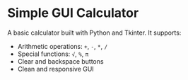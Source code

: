 # Simple GUI Calculator

A basic calculator built with Python and Tkinter. It supports:

- Arithmetic operations: `+`, `-`, `*`, `/`
- Special functions: `√`, `%`, `π`
- Clear and backspace buttons
- Clean and responsive GUI

